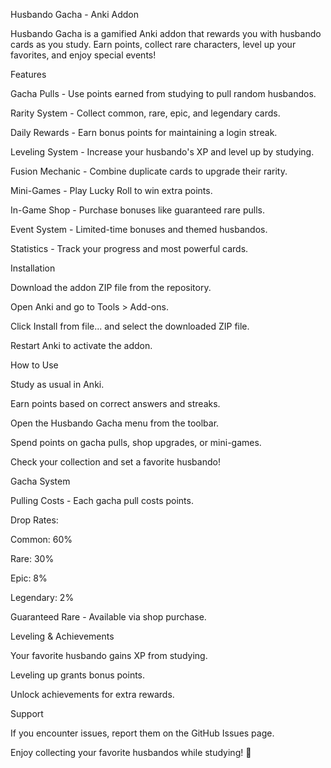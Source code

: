 Husbando Gacha - Anki Addon

Husbando Gacha is a gamified Anki addon that rewards you with husbando cards as you study. Earn points, collect rare characters, level up your favorites, and enjoy special events!

Features

Gacha Pulls - Use points earned from studying to pull random husbandos.

Rarity System - Collect common, rare, epic, and legendary cards.

Daily Rewards - Earn bonus points for maintaining a login streak.

Leveling System - Increase your husbando's XP and level up by studying.

Fusion Mechanic - Combine duplicate cards to upgrade their rarity.

Mini-Games - Play Lucky Roll to win extra points.

In-Game Shop - Purchase bonuses like guaranteed rare pulls.

Event System - Limited-time bonuses and themed husbandos.

Statistics - Track your progress and most powerful cards.

Installation

Download the addon ZIP file from the repository.

Open Anki and go to Tools > Add-ons.

Click Install from file... and select the downloaded ZIP file.

Restart Anki to activate the addon.

How to Use

Study as usual in Anki.

Earn points based on correct answers and streaks.

Open the Husbando Gacha menu from the toolbar.

Spend points on gacha pulls, shop upgrades, or mini-games.

Check your collection and set a favorite husbando!

Gacha System

Pulling Costs - Each gacha pull costs points.

Drop Rates:

Common: 60%

Rare: 30%

Epic: 8%

Legendary: 2%

Guaranteed Rare - Available via shop purchase.

Leveling & Achievements

Your favorite husbando gains XP from studying.

Leveling up grants bonus points.

Unlock achievements for extra rewards.

Support

If you encounter issues, report them on the GitHub Issues page.

Enjoy collecting your favorite husbandos while studying! 🎴